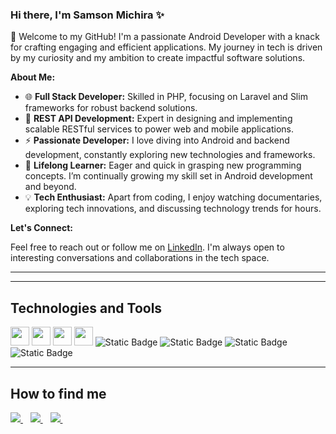 ### Hi there, I'm Samson Michira ✨

👋 Welcome to my GitHub! I'm a passionate Android Developer with a knack for crafting engaging and efficient applications. 
My journey in tech is driven by my curiosity and my ambition to create impactful software solutions.

**About Me:**

- 🌐 **Full Stack Developer:** Skilled in PHP, focusing on Laravel and Slim frameworks for robust backend solutions.
- 🔗 **REST API Development:** Expert in designing and implementing scalable RESTful services to power web and mobile applications.
- :zap: **Passionate Developer:** I love diving into Android and backend development, constantly exploring new technologies and frameworks.
- 🌱 **Lifelong Learner:** Eager and quick in grasping new programming concepts. I’m continually growing my skill set in Android development and beyond.
- 💡 **Tech Enthusiast:** Apart from coding, I enjoy watching documentaries, exploring tech innovations, and discussing technology trends for hours.

**Let's Connect:**

Feel free to reach out or follow me on [LinkedIn](https://www.linkedin.com/in/michira-samson/). I'm always open to interesting conversations and collaborations in the tech space.

---


<hr>
<h2 align="left">Technologies and Tools</h2>
<p align="left">
  <!-- <img src="https://img.shields.io/badge/Android-3DDC84?style=for-the-badge&logo=android&logoColor=white" height="30"/> -->
  <!-- <img src="https://img.shields.io/badge/Kotlin-0095D5?&style=for-the-badge&logo=kotlin&logoColor=white" height="30"/> -->
  <!-- <img src="https://img.shields.io/badge/Java-ED8B00?style=for-the-badge&logo=java&logoColor=white" height="30"/>
  <img src="https://img.shields.io/badge/Firebase-ffca28?style=for-the-badge&logo=firebase&logoColor=white" height="30"/> -->
  <img src="https://img.shields.io/badge/PHP-7377AD?style=for-the-badge&logo=php&logoColor=white" height="30"/>
  <img src="https://img.shields.io/badge/Laravel-F72B1D?style=for-the-badge&logo=laravel&logoColor=white" height="30"/>
   <img src="https://img.shields.io/badge/MySQL-DD8A00?style=for-the-badge&logo=mysql&logoColor=white" height="30"/>
  <img src="https://img.shields.io/badge/Git-F05032?style=for-the-badge&logo=git&logoColor=white" height="30"/>
  <img alt="Static Badge" src="https://shields.io/badge/JavaScript-F7DF1E?logo=JavaScript&logoColor=000&style=for-the-badge">
  <img alt="Static Badge" src="https://img.shields.io/badge/AWS-232F3E?style=for-the-badge&logo=amazonwebservices&logoColor=white">
  <img alt="Static Badge" src="https://img.shields.io/badge/-ReactJs-61DAFB?logo=react&logoColor=white&style=for-the-badge">
  <img alt="Static Badge" src="https://img.shields.io/static/v1?style=for-the-badge&message=Canvas&color=E72429&logo=Canvas&logoColor=FFFFFF&label=">

    

  
 
</p>
<hr>
<h2 align="left">How to find me</h2>
<a href="#">
    <img src="https://img.shields.io/badge/Twitter-1DA1F2?style=for-the-badge&logo=twitter&logoColor=white" />    
  </a>&nbsp;&nbsp;
 <a href="https://www.linkedin.com/in/michira-samson/">
    <img src="https://img.shields.io/badge/linkedin-%230077B5.svg?&style=for-the-badge&logo=linkedin&logoColor=white" />
  </a>&nbsp;&nbsp;
   <a href="https://mail.google.com/mail/?view=cm&fs=1&to=omichsam@gmail.com" target="_blank">
  <img src="https://img.shields.io/badge/Gmail-D14836?style=for-the-badge&logo=gmail&logoColor=white" />
</a>&nbsp;&nbsp;
 </p>
